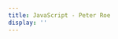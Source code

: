```yaml
---
title: JavaScript - Peter Roe
display: ''
---
```


<div class="prose m-auto mb-8 select-none">
  <NoteTitleIcons currentTitle="other"/>
</div>

<ClientOnly>
  <Plum/>
</ClientOnly>

<ListNotes type="other"/>